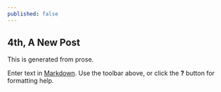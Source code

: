 ```yaml
---
published: false
---
```

## 4th, A New Post

This is generated from prose.

Enter text in [Markdown](http://daringfireball.net/projects/markdown/). Use the toolbar above, or click the **?** button for formatting help.
